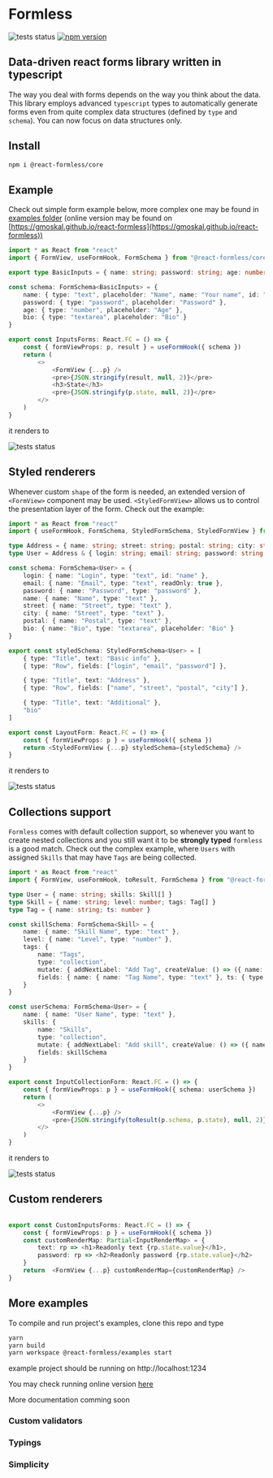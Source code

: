 # Formless

![tests status](https://github.com/gmoskal/react-formless/workflows/CI/badge.svg)
[![npm version](https://badge.fury.io/js/%40react-formless%2Fcore.svg)](https://badge.fury.io/js/%40react-formless%2Fcore)

## Data-driven react forms library written in typescript

The way you deal with forms depends on the way you think about the data.
This library employs advanced `typescript` types to automatically generate forms even
from quite complex data structures (defined by `type` and `schema`).
You can now focus on data structures only.

## Install

```sh
npm i @react-formless/core
```

## Example

Check out simple form example below, more complex one may be found in [examples folder](packages/examples/src) (online version may be found on [https://gmoskal.github.io/react-formless](https://gmoskal.github.io/react-formless))

```typescript tsx
import * as React from "react"
import { FormView, useFormHook, FormSchema } from "@react-formless/core"

export type BasicInputs = { name: string; password: string; age: number; bio: string }

const schema: FormSchema<BasicInputs> = {
    name: { type: "text", placeholder: "Name", name: "Your name", id: "name" },
    password: { type: "password", placeholder: "Password" },
    age: { type: "number", placeholder: "Age" },
    bio: { type: "textarea", placeholder: "Bio" }
}

export const InputsForms: React.FC = () => {
    const { formViewProps: p, result } = useFormHook({ schema })
    return (
        <>
            <FormView {...p} />
            <pre>{JSON.stringify(result, null, 2)}</pre>
            <h3>State</h3>
            <pre>{JSON.stringify(p.state, null, 2)}</pre>
        </>
    )
}
```

it renders to

![tests status](packages/examples/assets/basic.png)

## Styled renderers

Whenever custom `shape` of the form is needed, an extended version of `<FormView>` component may be used. `<StyledFormView>` allows us to control the presentation layer of the form.
Check out the example:

```typescript tsx
import * as React from "react"
import { useFormHook, FormSchema, StyledFormSchema, StyledFormView } from "@react-formless/core"

type Address = { name: string; street: string; postal: string; city: string }
type User = Address & { login: string; email: string; password: string; bio: string }

const schema: FormSchema<User> = {
    login: { name: "Login", type: "text", id: "name" },
    email: { name: "Email", type: "text", readOnly: true },
    password: { name: "Password", type: "password" },
    name: { name: "Name", type: "text" },
    street: { name: "Street", type: "text" },
    city: { name: "Street", type: "text" },
    postal: { name: "Postal", type: "text" },
    bio: { name: "Bio", type: "textarea", placeholder: "Bio" }
}

export const styledSchema: StyledFormSchema<User> = [
    { type: "Title", text: "Basic info" },
    { type: "Row", fields: ["login", "email", "password"] },

    { type: "Title", text: "Address" },
    { type: "Row", fields: ["name", "street", "postal", "city"] },

    { type: "Title", text: "Additional" },
    "bio"
]

export const LayoutForm: React.FC = () => {
    const { formViewProps: p } = useFormHook({ schema })
    return <StyledFormView {...p} styledSchema={styledSchema} />
}
```

it renders to

![tests status](packages/examples/assets/layout.png)

## Collections support

`Formless` comes with default collection support, so whenever you want to create nested collections and you still want it to be __strongly typed__ `formless` is a good match.
Check out the complex example, where `Users` with assigned `Skills` that may have `Tags` are being collected.

```typescript tsx
import * as React from "react"
import { FormView, useFormHook, toResult, FormSchema } from "@react-formless/core"

type User = { name: string; skills: Skill[] }
type Skill = { name: string; level: number; tags: Tag[] }
type Tag = { name: string; ts: number }

const skillSchema: FormSchema<Skill> = {
    name: { name: "Skill Name", type: "text" },
    level: { name: "Level", type: "number" },
    tags: {
        name: "Tags",
        type: "collection",
        mutate: { addNextLabel: "Add Tag", createValue: () => ({ name: "", ts: new Date().getTime() }) },
        fields: { name: { name: "Tag Name", type: "text" }, ts: { type: "hidden" } }
    }
}

const userSchema: FormSchema<User> = {
    name: { name: "User Name", type: "text" },
    skills: {
        name: "Skills",
        type: "collection",
        mutate: { addNextLabel: "Add skill", createValue: () => ({ name: "", level: 0, tags: [] }) },
        fields: skillSchema
    }
}

export const InputCollectionForm: React.FC = () => {
    const { formViewProps: p } = useFormHook({ schema: userSchema })
    return (
        <>
            <FormView {...p} />
            <pre>{JSON.stringify(toResult(p.schema, p.state), null, 2)}</pre>
        </>
    )
}

```

it renders to

![tests status](packages/examples/assets/collections.png)

## Custom renderers

```typescript tsx

export const CustomInputsForms: React.FC = () => {
    const { formViewProps: p } = useFormHook({ schema })
    const customRenderMap: Partial<InputRenderMap> = {
        text: rp => <h1>Readonly text {rp.state.value}</h1>,
        password: rp => <h2>Readonly password {rp.state.value}</h2>
    }
    return  <FormView {...p} customRenderMap={customRenderMap} />
}
```

## More examples

To compile and run project's examples, clone this repo and type

```bash
yarn
yarn build
yarn workspace @react-formless/examples start
```

example project should be running on http://localhost:1234

You may check running online version [here](https://gmoskal.github.io/react-formless)

More documentation comming soon

### Custom validators



### Typings

### Simplicity
